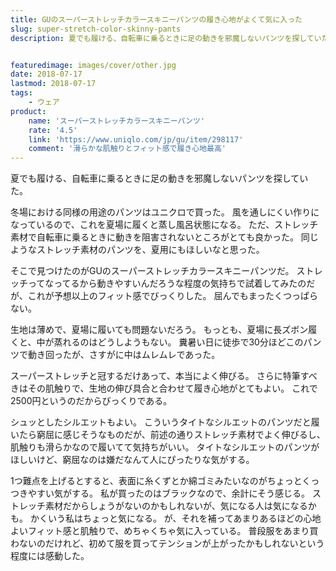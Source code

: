 ```yaml
---
title: GUのスーパーストレッチカラースキニーパンツの履き心地がよくて気に入った
slug: super-stretch-color-skinny-pants
description: 夏でも履ける、自転車に乗るときに足の動きを邪魔しないパンツを探していた。 冬場における同様の用途のパンツはユニクロで買った。 風を通しにくい作りになっているので、これを夏場に履くと蒸し風呂状態になる。 ただ、ストレッチ素 [&hellip;]


featuredimage: images/cover/other.jpg
date: 2018-07-17
lastmod: 2018-07-17
tags: 
    - ウェア
product:
    name: 'スーパーストレッチカラースキニーパンツ'
    rate: '4.5'
    link: 'https://www.uniqlo.com/jp/gu/item/298117'
    comment: '滑らかな肌触りとフィット感で履き心地最高'
---
```


夏でも履ける、自転車に乗るときに足の動きを邪魔しないパンツを探していた。

冬場における同様の用途のパンツはユニクロで買った。
風を通しにくい作りになっているので、これを夏場に履くと蒸し風呂状態になる。
ただ、ストレッチ素材で自転車に乗るときに動きを阻害されないところがとても良かった。
同じようなストレッチ素材のパンツを、夏用にもほしいなと思った。

そこで見つけたのがGUのスーパーストレッチカラースキニーパンツだ。
ストレッチってなってるから動きやすいんだろうな程度の気持ちで試着してみたのだが、これが予想以上のフィット感でびっくりした。
屈んでもまったくつっぱらない。

生地は薄めで、夏場に履いても問題ないだろう。
もっとも、夏場に長ズボン履くと、中が蒸れるのはどうしようもない。
糞暑い日に徒歩で30分ほどこのパンツで動き回ったが、さすがに中はムレムレであった。

スーパーストレッチと冠するだけあって、本当によく伸びる。
さらに特筆すべきはその肌触りで、生地の伸び具合と合わせて履き心地がとてもよい。
これで2500円というのだからびっくりである。

シュッとしたシルエットもよい。
こういうタイトなシルエットのパンツだと履いたら窮屈に感じそうなものだが、前述の通りストレッチ素材でよく伸びるし、肌触りも滑らかなので履いてて気持ちがいい。
タイトなシルエットのパンツがほしいけど、窮屈なのは嫌だなんて人にぴったりな気がする。

1つ難点を上げるとすると、表面に糸くずとか綿ゴミみたいなのがちょっとくっつきやすい気がする。
私が買ったのはブラックなので、余計にそう感じる。
ストレッチ素材だからしょうがないのかもしれないが、気になる人は気になるかも。
かくいう私はちょっと気になる。
が、それを補ってあまりあるほどの心地よいフィット感と肌触りで、めちゃくちゃ気に入っている。
普段服をあまり買わないのだけれど、初めて服を買ってテンションが上がったかもしれないという程度には感動した。


  